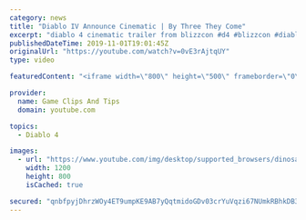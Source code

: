 ```yaml
---
category: news
title: "Diablo IV Announce Cinematic | By Three They Come"
excerpt: "diablo 4 cinematic trailer from blizzcon #d4 #blizzcon #diablo."
publishedDateTime: 2019-11-01T19:01:45Z
originalUrl: "https://youtube.com/watch?v=0vE3rAjtqUY"
type: video

featuredContent: "<iframe width=\"800\" height=\"500\" frameborder=\"0\" src=\"https://www.youtube.com/embed/0vE3rAjtqUY\" allow=\"accelerometer; autoplay; encrypted-media; gyroscope; picture-in-picture\" allowfullscreen></iframe>"

provider:
  name: Game Clips And Tips
  domain: youtube.com

topics:
  - Diablo 4

images:
  - url: "https://www.youtube.com/img/desktop/supported_browsers/dinosaur.png"
    width: 1200
    height: 800
    isCached: true

secured: "qnbfpyjDhrzWOy4ET9umpKE9AB7yQqtmidoGDv03crYuVqzi67NUmkRBhkDB3KIi5Ad3aGsERSJXWCkp02V4U0mhswYJEkEBC4E7b1HqsulaLXY2hef2qXdsQSUGY9cKTar1q7ZVdOim+xjsKPzxlQU4hKXm2nzrMdFppDShw8OliRZpk7hTrWzfriG625c3f34YqdFH0eHfiWU4E6xPMNhJPPpNpgHaVAduVrUbD5BIx0cTASUENmwzHdxRcGcFOlqtW/u5yfK0Hfl5VcV70Y0ixcwrMx2o/j21v35QSVWm4qIks5g0jAoXMHNmOgxZsLpaVNtTMrPQaS7zQRmyr5ukd/OnjnDkwIPm2ZiV1itFyDUsFngtHUNu+QHFWF8x8ndjWrHPjA2rWPbsP35eww==;UjRITwQMYaiQqvcoJXaBxQ=="
---
```


